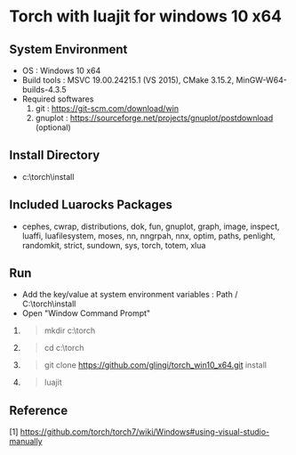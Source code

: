 # Torch with luajit for windows 10 x64

## System Environment
- OS : Windows 10 x64
- Build tools : MSVC 19.00.24215.1 (VS 2015), CMake 3.15.2, MinGW-W64-builds-4.3.5
- Required softwares 
  1. git : https://git-scm.com/download/win
  2. gnuplot : https://sourceforge.net/projects/gnuplot/postdownload (optional)

## Install Directory
- c:\torch\install

## Included Luarocks Packages
- cephes, cwrap, distributions, dok, fun, gnuplot, graph, image, inspect, luaffi, luafilesystem, moses, nn, nngrpah, nnx, optim, paths, penlight, randomkit, strict, sundown, sys, torch, totem, xlua 

## Run
- Add the key/value at system environment variables :  Path  /   C:\torch\install
- Open "Window Command Prompt"
 1. > mkdir c:\torch
 2. > cd c:\torch
 3. > git clone https://github.com/glingi/torch_win10_x64.git install
 4. > luajit

## Reference
[1] https://github.com/torch/torch7/wiki/Windows#using-visual-studio-manually
